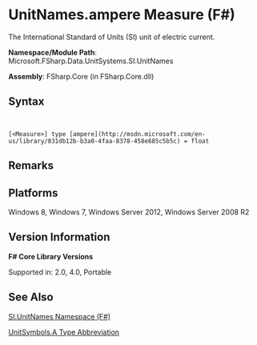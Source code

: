 # UnitNames.ampere Measure (F#)

The International Standard of Units (SI) unit of electric current.

**Namespace/Module Path**: Microsoft.FSharp.Data.UnitSystems.SI.UnitNames

**Assembly**: FSharp.Core (in FSharp.Core.dll)


## Syntax


```


[<Measure>] type [ampere](http://msdn.microsoft.com/en-us/library/831db12b-b3a0-4faa-8378-458e685c5b5c) = float

```



## Remarks

## Platforms
Windows 8, Windows 7, Windows Server 2012, Windows Server 2008 R2


## Version Information
**F# Core Library Versions**

Supported in: 2.0, 4.0, Portable






## See Also
[SI.UnitNames Namespace &#40;F&#35;&#41;](SI.UnitNames+Namespace+%28FSharp%29.md)

[UnitSymbols.A Type Abbreviation](http://msdn.microsoft.com/en-us/library/b8f15f37-9761-4e54-ac02-b31c0794d44a)

